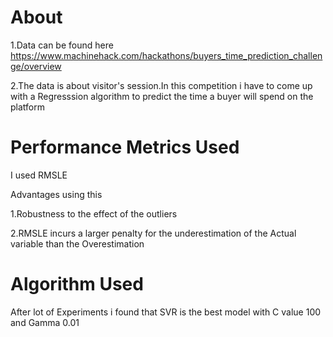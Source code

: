 # About
1.Data can be found here https://www.machinehack.com/hackathons/buyers_time_prediction_challenge/overview

2.The data is about  visitor's session.In this competition i have to come up with a Regresssion  algorithm to predict the time a buyer will spend on the platform

# Performance Metrics Used

I used RMSLE

Advantages using this 

1.Robustness to the effect of the outliers

2.RMSLE incurs a larger penalty for the underestimation of the Actual variable than the Overestimation


# Algorithm Used

After lot of Experiments i found that SVR is the best model with C value 100 and Gamma 0.01 


